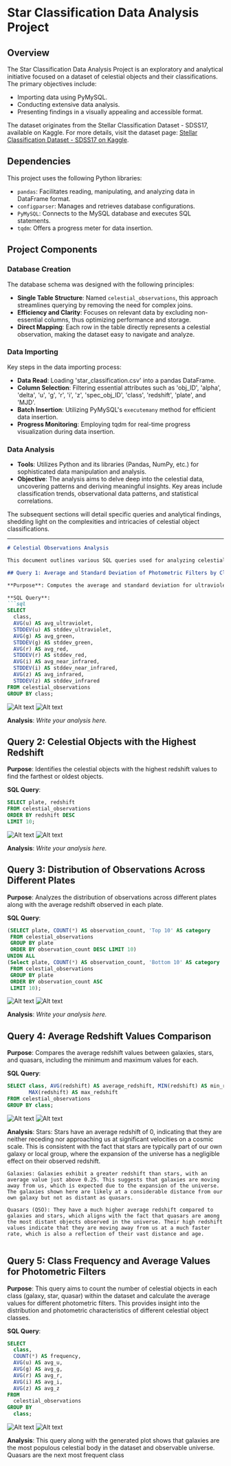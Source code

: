 # Star Classification Data Analysis Project

## Overview

The Star Classification Data Analysis Project is an exploratory and analytical initiative focused on a dataset of celestial objects and their classifications. The primary objectives include:

- Importing data using PyMySQL.
- Conducting extensive data analysis.
- Presenting findings in a visually appealing and accessible format.

The dataset originates from the Stellar Classification Dataset - SDSS17, available on Kaggle. For more details, visit the dataset page: [Stellar Classification Dataset - SDSS17 on Kaggle](https://www.kaggle.com/datasets/fedesoriano/stellar-classification-dataset-sdss17).

## Dependencies

This project uses the following Python libraries:

- `pandas`: Facilitates reading, manipulating, and analyzing data in DataFrame format.
- `configparser`: Manages and retrieves database configurations.
- `PyMySQL`: Connects to the MySQL database and executes SQL statements.
- `tqdm`: Offers a progress meter for data insertion.

## Project Components

### Database Creation

The database schema was designed with the following principles:

- **Single Table Structure**: Named `celestial_observations`, this approach streamlines querying by removing the need for complex joins.
- **Efficiency and Clarity**: Focuses on relevant data by excluding non-essential columns, thus optimizing performance and storage.
- **Direct Mapping**: Each row in the table directly represents a celestial observation, making the dataset easy to navigate and analyze.

### Data Importing

Key steps in the data importing process:

- **Data Read**: Loading 'star_classification.csv' into a pandas DataFrame.
- **Column Selection**: Filtering essential attributes such as 'obj_ID', 'alpha', 'delta', 'u', 'g', 'r', 'i', 'z', 'spec_obj_ID', 'class', 'redshift', 'plate', and 'MJD'.
- **Batch Insertion**: Utilizing PyMySQL's `executemany` method for efficient data insertion.
- **Progress Monitoring**: Employing tqdm for real-time progress visualization during data insertion.

### Data Analysis

- **Tools**: Utilizes Python and its libraries (Pandas, NumPy, etc.) for sophisticated data manipulation and analysis.
- **Objective**: The analysis aims to delve deep into the celestial data, uncovering patterns and deriving meaningful insights. Key areas include classification trends, observational data patterns, and statistical correlations.

The subsequent sections will detail specific queries and analytical findings, shedding light on the complexities and intricacies of celestial object classifications. 

---



```markdown
# Celestial Observations Analysis

This document outlines various SQL queries used for analyzing celestial observation data. Each query is designed to extract specific insights from the dataset, and there's a dedicated section for analysis based on the query results.

## Query 1: Average and Standard Deviation of Photometric Filters by Class

**Purpose**: Computes the average and standard deviation for ultraviolet, green, red, near-infrared, and infrared filters for each class of celestial object. This helps understand the variability in measurements for each class.

**SQL Query**:
```sql
SELECT
  class,
  AVG(u) AS avg_ultraviolet,
  STDDEV(u) AS stddev_ultraviolet,
  AVG(g) AS avg_green,
  STDDEV(g) AS stddev_green,
  AVG(r) AS avg_red,
  STDDEV(r) AS stddev_red,
  AVG(i) AS avg_near_infrared,
  STDDEV(i) AS stddev_near_infrared,
  AVG(z) AS avg_infrared,
  STDDEV(z) AS stddev_infrared
FROM celestial_observations
GROUP BY class;
```
![Alt text](output_screenshots/query1.png)
![Alt text](query_generated_plots/avg_stddev_by_class.png)


**Analysis**: 
_Write your analysis here._

## Query 2: Celestial Objects with the Highest Redshift

**Purpose**: Identifies the celestial objects with the highest redshift values to find the farthest or oldest objects.

**SQL Query**:
```sql
SELECT plate, redshift
FROM celestial_observations
ORDER BY redshift DESC
LIMIT 10;
```
![Alt text](output_screenshots/query2.png)
![Alt text](query_generated_plots/highest_redshift.png)

**Analysis**: 
_Write your analysis here._

## Query 3: Distribution of Observations Across Different Plates

**Purpose**: Analyzes the distribution of observations across different plates along with the average redshift observed in each plate.

**SQL Query**:
```sql
(SELECT plate, COUNT(*) AS observation_count, 'Top 10' AS category
 FROM celestial_observations 
 GROUP BY plate 
 ORDER BY observation_count DESC LIMIT 10)
UNION ALL
(Select plate, COUNT(*) AS observation_count, 'Bottom 10' AS category
 FROM celestial_observations
 GROUP BY plate
 ORDER BY observation_count ASC
 LIMIT 10);
```
![Alt text](output_screenshots/query3.png)
![Alt text](query_generated_plots/distribution_across_plates.png)

**Analysis**: 
_Write your analysis here._

## Query 4: Average Redshift Values Comparison

**Purpose**: Compares the average redshift values between galaxies, stars, and quasars, including the minimum and maximum values for each.

**SQL Query**:
```sql
SELECT class, AVG(redshift) AS average_redshift, MIN(redshift) AS min_redshift, 
       MAX(redshift) AS max_redshift 
FROM celestial_observations 
GROUP BY class;
```
![Alt text](output_screenshots/query4.png)
![Alt text](query_generated_plots/avg_redshift_comparison.png)

**Analysis**: 
    Stars: Stars have an average redshift of 0, indicating that they are neither receding nor approaching us at significant velocities on a cosmic scale. This is consistent with the fact that stars are typically part of our own galaxy or local group, where the expansion of the universe has a negligible effect on their observed redshift.

    Galaxies: Galaxies exhibit a greater redshift than stars, with an average value just above 0.25. This suggests that galaxies are moving away from us, which is expected due to the expansion of the universe. The galaxies shown here are likely at a considerable distance from our own galaxy but not as distant as quasars.

    Quasars (QSO): They have a much higher average redshift compared to galaxies and stars, which aligns with the fact that quasars are among the most distant objects observed in the universe. Their high redshift values indicate that they are moving away from us at a much faster rate, which is also a reflection of their vast distance and age.
```

```
## Query 5: Class Frequency and Average Values for Photometric Filters

**Purpose**: This query aims to count the number of celestial objects in each class (galaxy, star, quasar) within the dataset and calculate the average values for different photometric filters. This provides insight into the distribution and photometric characteristics of different celestial object classes.

**SQL Query**:
```sql
SELECT
  class,
  COUNT(*) AS frequency,
  AVG(u) AS avg_u,
  AVG(g) AS avg_g,
  AVG(r) AS avg_r,
  AVG(i) AS avg_i,
  AVG(z) AS avg_z
FROM
  celestial_observations
GROUP BY
  class;
```
![Alt text](output_screenshots/query5.png)
![Alt text](query_generated_plots/class_frequency.png)

**Analysis**: 
This query along with the generated plot shows that galaxies are the most populous celestial body in the dataset and observable universe. Quasars are the next most frequent class

```
